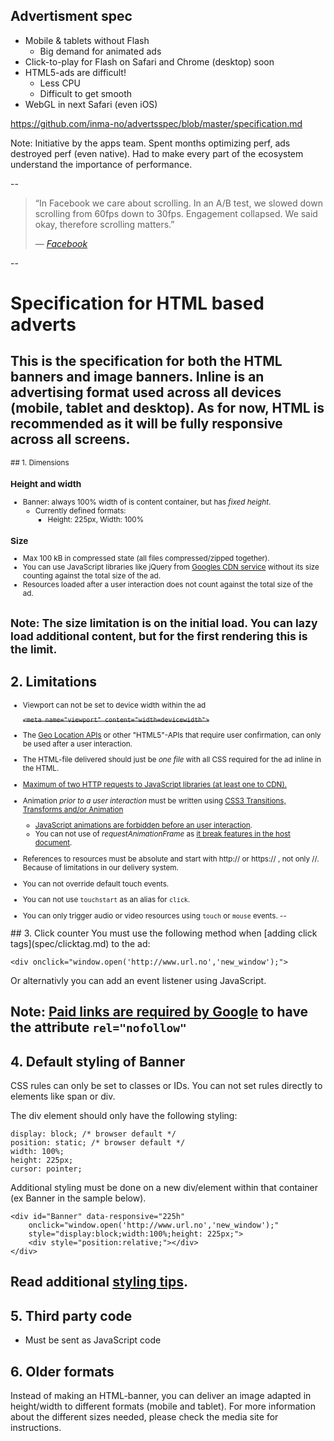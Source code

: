 ## Advertisment spec

* Mobile & tablets without Flash
  * Big demand for animated ads
* Click-to-play for Flash on Safari and Chrome (desktop) soon
* HTML5-ads are difficult!
  * Less CPU
  * Difficult to get smooth
* WebGL in next Safari (even iOS)

https://github.com/inma-no/advertsspec/blob/master/specification.md

Note:
Initiative by the apps team. Spent months optimizing perf, ads destroyed perf (even native). Had to make every part of
the ecosystem understand the importance of performance.

--

> “In Facebook we care about scrolling. In an A/B test, we slowed down scrolling from 60fps down to 30fps. Engagement collapsed. We said okay, therefore scrolling matters.”
>
> &mdash; <cite>[Facebook][1]</cite>

[1]:http://www.youtube.com/watch?v=3-WYu_p5rdU

--

# Specification for HTML based adverts

This is the specification for both the HTML banners and image banners. Inline is an advertising format used across all devices (mobile, tablet and desktop). As for now, HTML is recommended as it will be fully responsive across all screens.
--
<small>
## 1. Dimensions

### Height and width
* Banner: always 100% width of is content container, but has *fixed height*.
  * Currently defined formats:
    * Height: 225px, Width: 100%

### Size
* Max 100 kB in compressed state (all files compressed/zipped together).
* You can use JavaScript libraries like jQuery from [Googles CDN service](https://developers.google.com/speed/libraries/devguide#jquery) without its size counting against the total size of the ad.
* Resources loaded after a user interaction does not count against the total size of the ad.

Note&#58; The size limitation is on the initial load. You can lazy load additional content, but for the first rendering this is the limit.
</small>
--
## 2. Limitations
<small>

* Viewport can not be set to device width within the ad

  <strike>```<meta name="viewport" content="width=devicewidth">```</strike>
* The [Geo Location APIs](spec/geoapi.md) or other "HTML5"-APIs that require user confirmation, can only be used after a user interaction.
* The HTML-file delivered should just be _one file_ with all CSS required for the ad inline in the HTML.
* [Maximum of two HTTP requests to JavaScript libraries (at least one to CDN).](spec/maximumhttprequests.md)
* Animation _prior to a user interaction_ must be written using [CSS3 Transitions, Transforms and/or Animation](spec/cssforanimations.md)
  * [JavaScript animations are forbidden before an user interaction](spec/jsanimations.md).
  * You can not use of _requestAnimationFrame_ as [it break features in the host document](http://youtu.be/cgcue5_--SY).
* References to resources must be absolute and start with http:// or https:// , not only //. Because of limitations in our delivery system.
* You can not override default touch events.
* You can not use `touchstart` as an alias for `click`.
* You can only trigger audio or video resources using `touch` or `mouse` events.
--
</small>
## 3. Click counter
You must use the following method when [adding click tags](spec/clicktag.md) to the ad:

	<div onclick="window.open('http://www.url.no','new_window');">

Or alternativly you can add an event listener using JavaScript.

Note&#58; [Paid links are required by Google](https://support.google.com/webmasters/answer/96569?hl=en) to have the attribute `rel="nofollow"`
--
## 4. Default styling of Banner

CSS rules can only be set to classes or IDs. You can not set rules directly to elements like span or div.

The div element should only have the following styling:

    display: block; /* browser default */
    position: static; /* browser default */
    width: 100%;
    height: 225px;
    cursor: pointer;

Additional styling must be done on a new div/element within that container (ex Banner in the sample below).

    <div id="Banner" data-responsive="225h"
    	onclick="window.open('http://www.url.no','new_window');"
    	style="display:block;width:100%;height: 225px;">
        <div style="position:relative;"></div>
    </div>  

Read additional [styling tips](spec/stylingingtips.md).
--
## 5. Third party code
* Must be sent as JavaScript code

## 6. Older formats
Instead of making an HTML-banner, you can deliver an image adapted in height/width to different formats (mobile and tablet). For more information about the different sizes needed, please check the media site for instructions.
